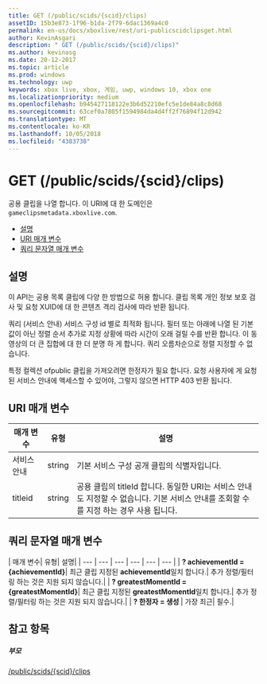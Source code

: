 ```yaml
---
title: GET (/public/scids/{scid}/clips)
assetID: 15b3e873-1f96-b1da-2f79-6dac1369a4c0
permalink: en-us/docs/xboxlive/rest/uri-publicscidclipsget.html
author: KevinAsgari
description: " GET (/public/scids/{scid}/clips)"
ms.author: kevinasg
ms.date: 20-12-2017
ms.topic: article
ms.prod: windows
ms.technology: uwp
keywords: xbox live, xbox, 게임, uwp, windows 10, xbox one
ms.localizationpriority: medium
ms.openlocfilehash: b945427118122e3b6d52210efc5e1de84a8c8d68
ms.sourcegitcommit: 63cef0a7805f1594984da4d4ff2f76894f12d942
ms.translationtype: MT
ms.contentlocale: ko-KR
ms.lasthandoff: 10/05/2018
ms.locfileid: "4383738"
---
```

# <a name="get-publicscidsscidclips"></a>GET (/public/scids/{scid}/clips)
공용 클립을 나열 합니다. 이 URI에 대 한 도메인은 `gameclipsmetadata.xboxlive.com`.
 
  * [설명](#ID4EV)
  * [URI 매개 변수](#ID4ECB)
  * [쿼리 문자열 매개 변수](#ID4ENB)
 
<a id="ID4EV"></a>

 
## <a name="remarks"></a>설명
 
이 API는 공용 목록 클립에 다양 한 방법으로 허용 합니다. 클립 목록 개인 정보 보호 검사 및 요청 XUID에 대 한 콘텐츠 격리 검사에 따라 반환 됩니다.
 
쿼리 (서비스 안내) 서비스 구성 id 별로 최적화 됩니다. 필터 또는 아래에 나열 된 기본값이 아닌 정렬 순서 추가로 지정 상황에 따라 시간이 오래 걸릴 수를 반환 합니다. 이 동영상의 더 큰 집합에 대 한 더 분명 하 게 합니다. 쿼리 오름차순으로 정렬 지정할 수 없습니다.
 
특정 컬렉션 ofpublic 클립을 가져오려면 한정자가 필요 합니다. 요청 사용자에 게 요청 된 서비스 안내에 액세스할 수 있어야, 그렇지 않으면 HTTP 403 반환 됩니다.
  
<a id="ID4ECB"></a>

 
## <a name="uri-parameters"></a>URI 매개 변수
 
| 매개 변수| 유형| 설명| 
| --- | --- | --- | 
| 서비스 안내| string| 기본 서비스 구성 공개 클립의 식별자입니다.| 
| titleid| string| 공용 클립의 titleId 합니다. 동일한 URI는 서비스 안내도 지정할 수 없습니다. 기본 서비스 안내를 조회할 수를 지정 하는 경우 사용 됩니다.| 
  
<a id="ID4ENB"></a>

 
## <a name="query-string-parameters"></a>쿼리 문자열 매개 변수
 
| 매개 변수| 유형| 설명| 
| --- | --- | --- | --- | --- | --- | 
| <b>? achievementId = {achievementId}</b>| 최근 클립 지정된 <b>achievementId</b>일치 합니다.| 추가 정렬/필터링 하는 것은 지원 되지 않습니다.| 
| <b>? greatestMomentId = {greatestMomentId}</b>| 최근 클립 지정된 <b>greatestMomentId</b>일치 합니다.| 추가 정렬/필터링 하는 것은 지원 되지 않습니다.| 
| <b>? 한정자 = 생성 </b>| 가장 최근| 필수.| 
  
<a id="ID4EDD"></a>

 
## <a name="see-also"></a>참고 항목
 
<a id="ID4EFD"></a>

 
##### <a name="parent"></a>부모 

[/public/scids/{scid}/clips](uri-publicscidclips.md)

   